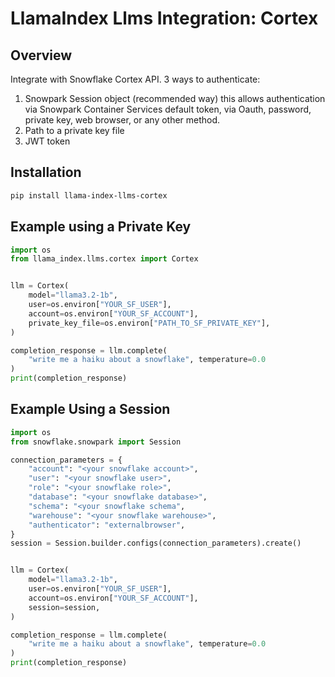 # LlamaIndex Llms Integration: Cortex

## Overview

Integrate with Snowflake Cortex API.
3 ways to authenticate:

1. Snowpark Session object (recommended way)
   this allows authentication via Snowpark Container Services default token, via Oauth,
   password, private key, web browser, or any other method.
2. Path to a private key file
3. JWT token

## Installation

```bash
pip install llama-index-llms-cortex
```

## Example using a Private Key

```python
import os
from llama_index.llms.cortex import Cortex


llm = Cortex(
    model="llama3.2-1b",
    user=os.environ["YOUR_SF_USER"],
    account=os.environ["YOUR_SF_ACCOUNT"],
    private_key_file=os.environ["PATH_TO_SF_PRIVATE_KEY"],
)

completion_response = llm.complete(
    "write me a haiku about a snowflake", temperature=0.0
)
print(completion_response)
```

## Example Using a Session

```python
import os
from snowflake.snowpark import Session

connection_parameters = {
    "account": "<your snowflake account>",
    "user": "<your snowflake user>",
    "role": "<your snowflake role>",
    "database": "<your snowflake database>",
    "schema": "<your snowflake schema",
    "warehouse": "<your snowflake warehouse>",
    "authenticator": "externalbrowser",
}
session = Session.builder.configs(connection_parameters).create()


llm = Cortex(
    model="llama3.2-1b",
    user=os.environ["YOUR_SF_USER"],
    account=os.environ["YOUR_SF_ACCOUNT"],
    session=session,
)

completion_response = llm.complete(
    "write me a haiku about a snowflake", temperature=0.0
)
print(completion_response)
```

